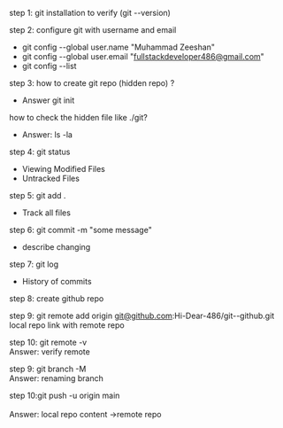 step 1: git installation to verify (git --version)

step 2: configure git with username and email
* git config --global user.name "Muhammad Zeeshan"
* git config --global user.email "fullstackdeveloper486@gmail.com"
* git config --list

step 3: how to create git repo (hidden repo) ?
* Answer git init

how to check the hidden file like ./git?
* Answer: ls -la

step 4: git status

* Viewing Modified Files
* Untracked Files
  
step 5: git add .
* Track all files

step 6: git commit -m "some message"
* describe changing

step 7: git log
* History of commits

step 8: create github repo

step 9: git remote add origin git@github.com:Hi-Dear-486/git--github.git 
         <br>
         local repo link with  remote repo
        
step 10: git remote -v
         <br>
Answer:         verify remote     
         
step 9: git branch -M <newbranchname> 
        <br>
     Answer:   renaming branch
        
step 10:git push -u origin main  
       <br>
 Answer:      local repo content ->remote repo


